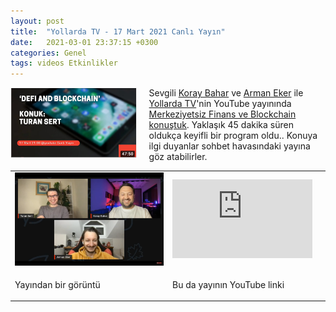 ```yaml
---
layout: post
title:  "Yollarda TV - 17 Mart 2021 Canlı Yayın"
date:   2021-03-01 23:37:15 +0300
categories: Genel
tags: videos Etkinlikler
---
```


<img align="left" src="/assets/yollarda_tv_210317_poster_800.jpg" style="width:40%; padding-right:20px"> Sevgili [Koray Bahar]((https://twitter.com/guzemyilmaz)) ve [Arman Eker](https://twitter.com/arman_eker) ile [Yollarda TV](https://twitter.com/YollardaTV)'nin YouTube yayınında [Merkeziyetsiz Finans ve Blockchain konuştuk](https://www.youtube.com/embed/WNmog-JfEbY). Yaklaşık 45 dakika süren oldukça keyifli bir program oldu.. Konuya ilgi duyanlar sohbet havasındaki yayına göz atabilirler. 
&nbsp;

<table><tr><td style="width:50%">
<img src="/assets/yollarda_tv_210317_yayin_800.png">
</td>
<td style="width:50%">
<iframe width="224" height="126" src="https://www.youtube.com/embed/WNmog-JfEbY" frameborder="0" allowfullscreen></iframe></td></tr>
<tr><td style="width:50%; vertical-align:top">
<p>
Yayından bir görüntü 
</p></td>
<td style="width:50%; vertical-align:top">
<p>Bu da yayının YouTube linki</p>
</td></tr> 
</table>
